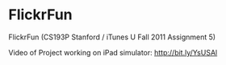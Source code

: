 FlickrFun
=========

FlickrFun (CS193P Stanford / iTunes U Fall 2011 Assignment 5)

Video of Project working on iPad simulator: http://bit.ly/YsUSAl
